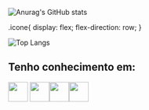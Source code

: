 ![Anurag's GitHub stats](https://github-readme-stats.vercel.app/api?username=YagoHFA&show_icons=true&theme=tokyonight)

.icone{
            display: flex;
            flex-direction: row;
}


![Top Langs](https://github-readme-stats.vercel.app/api/top-langs/?username=YagoHFA&layout=compact)


<h2> Tenho conhecimento em:</h2>
            <img src="https://cdn.jsdelivr.net/gh/devicons/devicon/icons/html5/html5-original.svg" width= "40" height="40" /> <img id = "icone" src="https://cdn.jsdelivr.net/gh/devicons/devicon/icons/java/java-original-wordmark.svg" width= "40" height="40" /><img id = "icone" src="https://cdn.jsdelivr.net/gh/devicons/devicon/icons/mysql/mysql-original-wordmark.svg" width= "40" height="40"/><img id = "icone" src="https://cdn.jsdelivr.net/gh/devicons/devicon/icons/python/python-original-wordmark.svg" width= "40" height="40"/>
           
          
            
          
          
          
          

